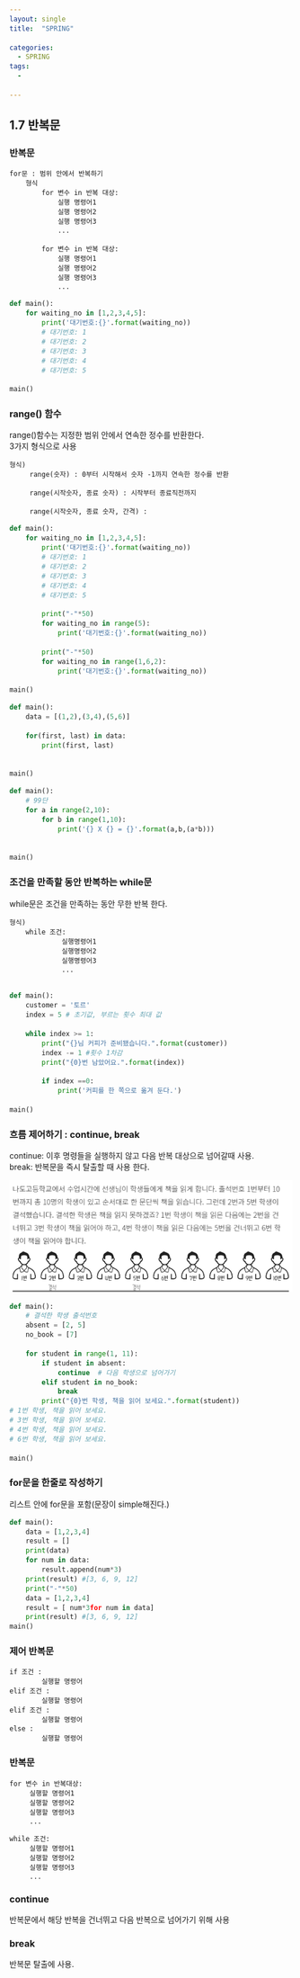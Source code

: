 ```yaml
---
layout: single
title:  "SPRING"

categories:
  - SPRING
tags:
  - 
  
---
```

1.7 반복문
---

### 반복문
```
for문 : 범위 안에서 반복하기
    형식
        for 변수 in 반복 대상:
            실행 명령어1
            실행 명령어2
            실행 명령어3
            ...

        for 변수 in 반복 대상:
            실행 명령어1
            실행 명령어2
            실행 명령어3
            ...

```

```python
def main():
    for waiting_no in [1,2,3,4,5]:
        print('대기번호:{}'.format(waiting_no))
        # 대기번호: 1
        # 대기번호: 2
        # 대기번호: 3
        # 대기번호: 4
        # 대기번호: 5

main()
```

### range() 함수

range()함수는 지정한 범위 안에서 연속한 정수를 반환한다.  
3가지 형식으로 사용

```
형식)
     range(숫자) : 0부터 시작해서 숫자 -1까지 연속한 정수를 반환
     
     range(시작숫자, 종료 숫자) : 시작부터 종료직전까지

     range(시작숫자, 종료 숫자, 간격) : 
```

```python
def main():
    for waiting_no in [1,2,3,4,5]:
        print('대기번호:{}'.format(waiting_no))
        # 대기번호: 1
        # 대기번호: 2
        # 대기번호: 3
        # 대기번호: 4
        # 대기번호: 5

        print("-"*50)
        for waiting_no in range(5):
            print('대기번호:{}'.format(waiting_no))

        print("-"*50)
        for waiting_no in range(1,6,2):
            print('대기번호:{}'.format(waiting_no))

main()
```

```python
def main():
    data = [(1,2),(3,4),(5,6)]

    for(first, last) in data:
        print(first, last)


main()
```

```python
def main():
    # 99단
    for a in range(2,10):
        for b in range(1,10):
            print('{} X {} = {}'.format(a,b,(a*b)))


main()
```

### 조건을 만족할 동안 반복하는 while문

while문은 조건을 만족하는 동안 무한 반복 한다.
```
형식)
    while 조건:
             실행명령어1
             실행명령어2
             실행명령어3
             ...
```

```python

def main():
    customer = '토르'
    index = 5 # 초기값, 부르는 횟수 최대 값

    while index >= 1:
        print("{}님 커피가 준비됐습니다.".format(customer))
        index -= 1 #횟수 1차감
        print("{0}번 남았어요.".format(index))

        if index ==0:
            print('커피를 한 쪽으로 옮겨 둔다.')

main()

```


### 흐름 제어하기 : continue, break

continue: 이후 명령들을 실행하지 않고 다음 반복 대상으로 넘어갈때 사용.  
break: 반복문을 즉시 탈출할 때 사용 한다.

![17](/assets/images/PYTHON/17.PNG)

```python
def main():
    # 결석한 학생 출석번호
    absent = [2, 5]
    no_book = [7]

    for student in range(1, 11):
        if student in absent:
            continue  # 다음 학생으로 넘어가기
        elif student in no_book:
            break
        print("{0}번 학생, 책을 읽어 보세요.".format(student))
# 1번 학생, 책을 읽어 보세요.
# 3번 학생, 책을 읽어 보세요.
# 4번 학생, 책을 읽어 보세요.
# 6번 학생, 책을 읽어 보세요.

main()
```

### for문을 한줄로 작성하기

리스트 안에 for문을 포함(문장이 simple해진다.)

```python
def main():
    data = [1,2,3,4]
    result = []
    print(data)
    for num in data:
        result.append(num*3)
    print(result) #[3, 6, 9, 12]
    print("-"*50)
    data = [1,2,3,4]
    result = [ num*3for num in data]
    print(result) #[3, 6, 9, 12]
main()
```

### 제어 반복문

```
if 조건 :
        실행할 명령어
elif 조건 :
        실행할 명령어
elif 조건 :
        실행할 명령어
else :
        실행할 명령어
```

### 반복문

```
for 변수 in 반복대상:
     실행할 명령어1
     실행할 명령어2
     실행할 명령어3
     ...
```

```
while 조건:
     실행할 명령어1
     실행할 명령어2
     실행할 명령어3
     ...
```

### continue

반복문에서 해당 반복을 건너뛰고 다음 반복으로 넘어가기 위해 사용

### break

반복문 탈출에 사용.


















